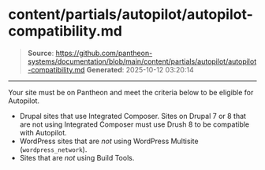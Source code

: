 # content/partials/autopilot/autopilot-compatibility.md

> **Source**: https://github.com/pantheon-systems/documentation/blob/main/content/partials/autopilot/autopilot-compatibility.md
> **Generated**: 2025-10-12 03:20:14

---

Your site must be on Pantheon and meet the criteria below to be eligible for Autopilot. 

  - Drupal sites that use Integrated Composer. Sites on Drupal 7 or 8 that are not using Integrated Composer must use Drush 8 to be compatible with Autopilot.
  - WordPress sites that are *not* using WordPress Multisite (`wordpress_network`).
  - Sites that are *not* using Build Tools.
